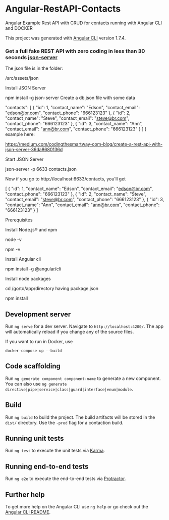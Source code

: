 # Angular-RestAPI-Contacts

Angular Example Rest API with CRUD for contacts running with Angular CLI and DOCKER

This project was generated with [Angular CLI](https://github.com/angular/angular-cli) version 1.7.4.

### Get a full fake REST API with zero coding in less than 30 seconds [json-server](https://github.com/typicode/json-server)

The json file is in the folder:

/src/assets/json

Install JSON Server

npm install -g json-server
Create a db.json file with some data

  "contacts": [
    {
      "id": 1,
      "contact_name": "Edson",
      "contact_email": "edson@br.com",
      "contact_phone": "666123123"
    },
    {
      "id": 2,
      "contact_name": "Steve",
      "contact_email": "steve@br.com",
      "contact_phone": "666123123"
    },
    {
      "id": 3,
      "contact_name": "Ann",
      "contact_email": "ann@br.com",
      "contact_phone": "666123123"
    }
  ]
}
example here:

https://medium.com/codingthesmartway-com-blog/create-a-rest-api-with-json-server-36da8680136d

Start JSON Server

json-server -p 6633 contacts.json

Now if you go to http://localhost:6633/contacts, you'll get

[
  {
    "id": 1,
    "contact_name": "Edson",
    "contact_email": "edson@br.com",
    "contact_phone": "666123123"
  },
  {
    "id": 2,
    "contact_name": "Steve",
    "contact_email": "steve@br.com",
    "contact_phone": "666123123"
  },
  {
    "id": 3,
    "contact_name": "Ann",
    "contact_email": "ann@br.com",
    "contact_phone": "666123123"
  }
]

Prerequisites

Install Node.js® and npm

node -v

npm -v

Install Angular cli

npm install -g @angular/cli

Install node packages

cd /go/to/app/directory having package.json

npm install

## Development server

Run `ng serve` for a dev server. Navigate to `http://localhost:4200/`. The app will automatically reload if you change any of the source files.

If you want to run in Docker, use 

`docker-compose up --build`

## Code scaffolding

Run `ng generate component component-name` to generate a new component. You can also use `ng generate directive|pipe|service|class|guard|interface|enum|module`.

## Build

Run `ng build` to build the project. The build artifacts will be stored in the `dist/` directory. Use the `-prod` flag for a contaction build.

## Running unit tests

Run `ng test` to execute the unit tests via [Karma](https://karma-runner.github.io).

## Running end-to-end tests

Run `ng e2e` to execute the end-to-end tests via [Protractor](http://www.protractortest.org/).

## Further help

To get more help on the Angular CLI use `ng help` or go check out the [Angular CLI README](https://github.com/angular/angular-cli/blob/master/README.md).
